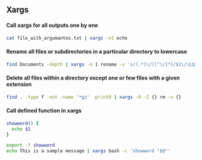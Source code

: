## Xargs

#### Call xargs for all outputs one by one
```bash
cat file_with_argumantes.txt | xargs -n1 echo
```

#### Rename all files or subdirectories in a particular directory to lowercase
```bash
find Documents -depth | xargs -n 1 rename -v 's/(.*)\/([^\/]*)/$1\/\L$2/' {} \;
```

#### Delete all files within a directory except one or few files with a given extension
```bash
find . -type f -not -name '*gz' -print0 | xargs -0 -I {} rm -v {}
```

#### Call defined function in xargs
```bash
showword() {
  echo $1
}

export -f showword
echo This is a sample message | xargs bash -c 'showword "$@"'
```
